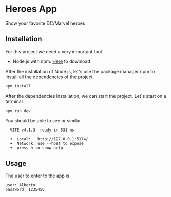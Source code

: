 # Heroes App
Show your favorite DC/Marvel heroes

## Installation
For this project we need a very important tool
- Node.js with npm. [Here](https://nodejs.org/en/) to download

After the installation of Node.js, let's use the package manager npm to install all the dependencies of the project.

```bash
npm install
```

After the dependencies installation, we can start the project. Let´s start on a terminal

```bash
npm run dev
```
You should be able to see or similar
```
  VITE v4.1.3  ready in 531 ms

  ➜  Local:   http://127.0.0.1:5174/
  ➜  Network: use --host to expose
  ➜  press h to show help
```


## Usage

The user to enter to the app is

```
user: Alberto
password: 1235456
```